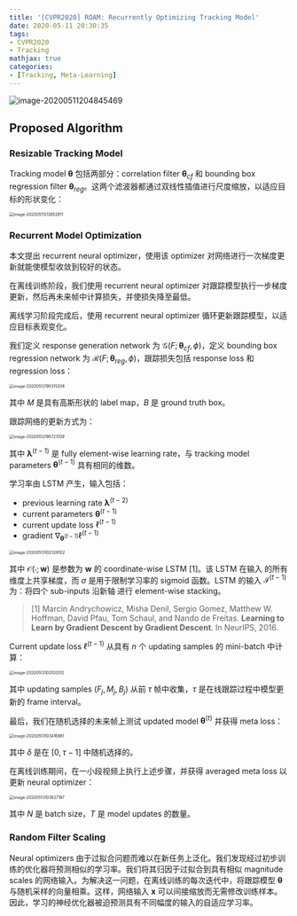 ```yaml
---
title: '[CVPR2020] ROAM: Recurrently Optimizing Tracking Model'
date: 2020-05-11 20:30:35
tags:
- CVPR2020
- Tracking
mathjax: true
categories:
- [Tracking, Meta-Learning]
---
```


![image-20200511204845469](https://i.loli.net/2020/05/11/AtycLmXMWuZjQGK.png)

## Proposed Algorithm

### Resizable Tracking Model

Tracking model $\pmb \theta$ 包括两部分：correlation filter $\pmb \theta_{cf}$ 和 bounding box regression filter $\pmb \theta_{reg}$。这两个滤波器都通过双线性插值进行尺度缩放，以适应目标的形状变化：

<img src="https://i.loli.net/2020/05/11/nARypXgYNSzBh1a.png" alt="image-20200511213652811" style="zoom:50%;" />

### Recurrent Model Optimization

本文提出 recurrent neural optimizer，使用该 optimizer 对网络进行一次梯度更新就能使模型收敛到较好的状态。

在离线训练阶段，我们使用 recurrent neural optimizer 对跟踪模型执行一步梯度更新，然后再未来帧中计算损失，并使损失降至最低。

离线学习阶段完成后，使用 recurrent  neural optimizer 循环更新跟踪模型，以适应目标表观变化。

我们定义 response generation network 为 $\mathcal G(F;\pmb \theta_{cf},\phi)$，定义 bounding box regression network 为 $\mathcal R(F;\pmb \theta_{reg},\phi)$，跟踪损失包括 response loss 和 regression loss：

<img src="https://i.loli.net/2020/05/12/oJ1MKTPnStfijCA.png" alt="image-20200512195315208" style="zoom:50%;" />

其中 $M$ 是具有高斯形状的 label map，$B$ 是 ground truth box。

跟踪网络的更新方式为：

<img src="https://i.loli.net/2020/05/12/xVlH2y7qwbrX98K.png" alt="image-20200512195723109" style="zoom:50%;" />

其中 $\pmb \lambda^{(t-1)}$ 是 fully element-wise  learning rate，与 tracking model parameters $\pmb \theta^{(t-1)}$ 具有相同的维数。

学习率由 LSTM 产生，输入包括：

- previous learning rate $\pmb \lambda^{(t-2)}$
- current parameters $\pmb\theta^{(t-1)}$
- current update loss $\ell ^{(t-1)}$
- gradient $\nabla_{\pmb\theta^{(t-1)}}\ell^{(t-1)}$

<img src="https://i.loli.net/2020/05/13/hvKHIP5bp7drk18.png" alt="image-20200513102328102" style="zoom:50%;" />

其中 $\mathcal O(\cdot;\pmb w)$ 是参数为 $\pmb w$ 的 coordinate-wise LSTM [1]。该 LSTM 在输入 的所有维度上共享梯度，而 $\sigma$ 是用于限制学习率的 sigmoid 函数。LSTM 的输入 $\mathcal I^{(t-1)}$ 为：将四个 sub-inputs 沿新轴 进行 element-wise stacking。

> [1] Marcin Andrychowicz, Misha Denil, Sergio Gomez, Matthew W. Hoffman, David Pfau, Tom Schaul, and Nando de Freitas. **Learning to Learn by Gradient Descent by Gradient Descent**. In NeurIPS, 2016.

Current update loss $\ell^{(t-1)}$ 从具有 $n$ 个 updating samples 的 mini-batch 中计算：

<img src="https://i.loli.net/2020/05/13/3Ia5mcUFGutHv1W.png" alt="image-20200513103103312" style="zoom:50%;" />

其中 updating samples $(F_j,M_j,B_j)$ 从前 $\tau$ 帧中收集，$\tau$ 是在线跟踪过程中模型更新的 frame interval。

最后，我们在随机选择的未来帧上测试 updated model $\pmb\theta^{(t)}$ 并获得  meta loss：

<img src="https://i.loli.net/2020/05/13/yQnPecro3UMKZJp.png" alt="image-20200513103416981" style="zoom:50%;" />

其中 $\delta$ 是在 $[0,\tau-1]$ 中随机选择的。

在离线训练期间，在一小段视频上执行上述步骤，并获得 averaged meta loss 以更新 neural optimizer：

<img src="https://i.loli.net/2020/05/13/u3RoiB6TCvprwEI.png" alt="image-20200513103627187" style="zoom:50%;" />

其中 $N$ 是 batch size，$T$ 是 model updates 的数量。

### Random Filter Scaling

Neural optimizers 由于过拟合问题而难以在新任务上泛化。我们发现经过初步训练的优化器将预测相似的学习率。我们将其归因于过拟合到具有相似 magnitude  scales 的网络输入。为解决这一问题，在离线训练的每次迭代中，将跟踪模型 $\pmb \theta$ 与随机采样的向量相乘。这样，网络输入 $\pmb x$ 可以间接缩放而无需修改训练样本。因此，学习的神经优化器被迫预测具有不同幅度的输入的自适应学习率。